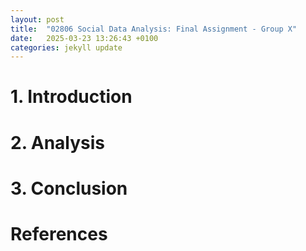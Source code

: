 ```yaml
---
layout: post
title:  "02806 Social Data Analysis: Final Assignment - Group X"
date:   2025-03-23 13:26:43 +0100
categories: jekyll update
---
```


# 1. Introduction

# 2. Analysis

# 3. Conclusion

# References

